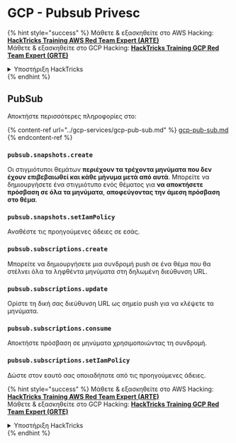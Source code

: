# GCP - Pubsub Privesc

{% hint style="success" %}
Μάθετε & εξασκηθείτε στο AWS Hacking:<img src="../../../.gitbook/assets/image (1) (1) (1) (1).png" alt="" data-size="line">[**HackTricks Training AWS Red Team Expert (ARTE)**](https://training.hacktricks.xyz/courses/arte)<img src="../../../.gitbook/assets/image (1) (1) (1) (1).png" alt="" data-size="line">\
Μάθετε & εξασκηθείτε στο GCP Hacking: <img src="../../../.gitbook/assets/image (2) (1).png" alt="" data-size="line">[**HackTricks Training GCP Red Team Expert (GRTE)**<img src="../../../.gitbook/assets/image (2) (1).png" alt="" data-size="line">](https://training.hacktricks.xyz/courses/grte)

<details>

<summary>Υποστήριξη HackTricks</summary>

* Ελέγξτε τα [**σχέδια συνδρομής**](https://github.com/sponsors/carlospolop)!
* **Εγγραφείτε στην** 💬 [**ομάδα Discord**](https://discord.gg/hRep4RUj7f) ή στην [**ομάδα telegram**](https://t.me/peass) ή **ακολουθήστε** μας στο **Twitter** 🐦 [**@hacktricks\_live**](https://twitter.com/hacktricks_live)**.**
* **Μοιραστείτε κόλπα hacking υποβάλλοντας PRs στα** [**HackTricks**](https://github.com/carlospolop/hacktricks) και [**HackTricks Cloud**](https://github.com/carlospolop/hacktricks-cloud) github repos.

</details>
{% endhint %}

## PubSub

Αποκτήστε περισσότερες πληροφορίες στο:

{% content-ref url="../gcp-services/gcp-pub-sub.md" %}
[gcp-pub-sub.md](../gcp-services/gcp-pub-sub.md)
{% endcontent-ref %}

### `pubsub.snapshots.create`

Οι στιγμιότυποι θεμάτων **περιέχουν τα τρέχοντα μηνύματα που δεν έχουν επιβεβαιωθεί και κάθε μήνυμα μετά από αυτά**. Μπορείτε να δημιουργήσετε ένα στιγμιότυπο ενός θέματος για **να αποκτήσετε πρόσβαση σε όλα τα μηνύματα**, **αποφεύγοντας την άμεση πρόσβαση στο θέμα**.

### **`pubsub.snapshots.setIamPolicy`**

Αναθέστε τις προηγούμενες άδειες σε εσάς.

### `pubsub.subscriptions.create`

Μπορείτε να δημιουργήσετε μια συνδρομή push σε ένα θέμα που θα στέλνει όλα τα ληφθέντα μηνύματα στη δηλωμένη διεύθυνση URL.

### **`pubsub.subscriptions.update`**

Ορίστε τη δική σας διεύθυνση URL ως σημείο push για να κλέψετε τα μηνύματα.

### `pubsub.subscriptions.consume`

Αποκτήστε πρόσβαση σε μηνύματα χρησιμοποιώντας τη συνδρομή.

### `pubsub.subscriptions.setIamPolicy`

Δώστε στον εαυτό σας οποιαδήποτε από τις προηγούμενες άδειες.

{% hint style="success" %}
Μάθετε & εξασκηθείτε στο AWS Hacking:<img src="../../../.gitbook/assets/image (1) (1) (1) (1).png" alt="" data-size="line">[**HackTricks Training AWS Red Team Expert (ARTE)**](https://training.hacktricks.xyz/courses/arte)<img src="../../../.gitbook/assets/image (1) (1) (1) (1).png" alt="" data-size="line">\
Μάθετε & εξασκηθείτε στο GCP Hacking: <img src="../../../.gitbook/assets/image (2) (1).png" alt="" data-size="line">[**HackTricks Training GCP Red Team Expert (GRTE)**<img src="../../../.gitbook/assets/image (2) (1).png" alt="" data-size="line">](https://training.hacktricks.xyz/courses/grte)

<details>

<summary>Υποστήριξη HackTricks</summary>

* Ελέγξτε τα [**σχέδια συνδρομής**](https://github.com/sponsors/carlospolop)!
* **Εγγραφείτε στην** 💬 [**ομάδα Discord**](https://discord.gg/hRep4RUj7f) ή στην [**ομάδα telegram**](https://t.me/peass) ή **ακολουθήστε** μας στο **Twitter** 🐦 [**@hacktricks\_live**](https://twitter.com/hacktricks_live)**.**
* **Μοιραστείτε κόλπα hacking υποβάλλοντας PRs στα** [**HackTricks**](https://github.com/carlospolop/hacktricks) και [**HackTricks Cloud**](https://github.com/carlospolop/hacktricks-cloud) github repos.

</details>
{% endhint %}
